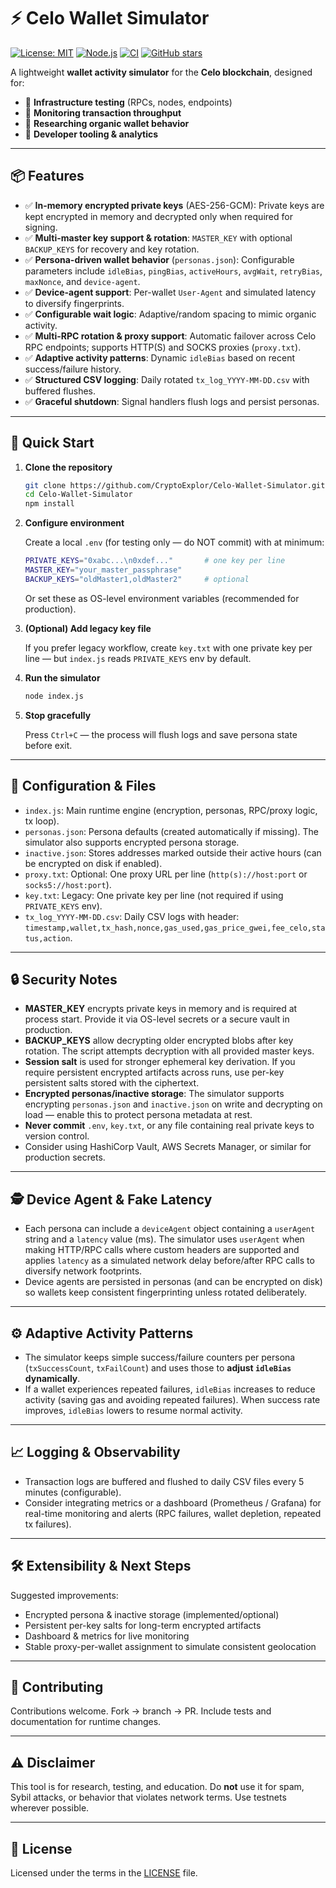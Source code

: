 
# ⚡ Celo Wallet Simulator

[![License: MIT](https://img.shields.io/badge/License-MIT-blue.svg)](LICENSE) [![Node.js](https://img.shields.io/badge/node-%3E%3D18-green)](https://nodejs.org/) [![CI](https://github.com/CryptoExplor/Celo-Wallet-Simulator/actions/workflows/node.yml/badge.svg)](https://github.com/CryptoExplor/Celo-Wallet-Simulator/actions) [![GitHub stars](https://img.shields.io/github/stars/CryptoExplor/Celo-Wallet-Simulator?style=social)](https://github.com/CryptoExplor/Celo-Wallet-Simulator/stargazers)

A lightweight **wallet activity simulator** for the **Celo blockchain**, designed for:

* 🔹 **Infrastructure testing** (RPCs, nodes, endpoints)
* 🔹 **Monitoring transaction throughput**
* 🔹 **Researching organic wallet behavior**
* 🔹 **Developer tooling & analytics**

---

## 📦 Features

* ✅ **In-memory encrypted private keys** (AES-256-GCM): Private keys are kept encrypted in memory and decrypted only when required for signing.
* ✅ **Multi-master key support & rotation**: `MASTER_KEY` with optional `BACKUP_KEYS` for recovery and key rotation.
* ✅ **Persona-driven wallet behavior** (`personas.json`): Configurable parameters include `idleBias`, `pingBias`, `activeHours`, `avgWait`, `retryBias`, `maxNonce`, and `device-agent`.
* ✅ **Device-agent support**: Per-wallet `User-Agent` and simulated latency to diversify fingerprints.
* ✅ **Configurable wait logic**: Adaptive/random spacing to mimic organic activity.
* ✅ **Multi-RPC rotation & proxy support**: Automatic failover across Celo RPC endpoints; supports HTTP(S) and SOCKS proxies (`proxy.txt`).
* ✅ **Adaptive activity patterns**: Dynamic `idleBias` based on recent success/failure history.
* ✅ **Structured CSV logging**: Daily rotated `tx_log_YYYY-MM-DD.csv` with buffered flushes.
* ✅ **Graceful shutdown**: Signal handlers flush logs and persist personas.

---

## 🚀 Quick Start

1. **Clone the repository**

   ```bash
   git clone https://github.com/CryptoExplor/Celo-Wallet-Simulator.git
   cd Celo-Wallet-Simulator
   npm install
   ```

2. **Configure environment**

   Create a local `.env` (for testing only — do NOT commit) with at minimum:

   ```bash
   PRIVATE_KEYS="0xabc...\n0xdef..."       # one key per line
   MASTER_KEY="your_master_passphrase"
   BACKUP_KEYS="oldMaster1,oldMaster2"     # optional
   ```

   Or set these as OS-level environment variables (recommended for production).

3. **(Optional) Add legacy key file**

   If you prefer legacy workflow, create `key.txt` with one private key per line — but `index.js` reads `PRIVATE_KEYS` env by default.

4. **Run the simulator**

   ```bash
   node index.js
   ```

5. **Stop gracefully**

   Press `Ctrl+C` — the process will flush logs and save persona state before exit.

---

## 🧩 Configuration & Files

* `index.js`: Main runtime engine (encryption, personas, RPC/proxy logic, tx loop).
* `personas.json`: Persona defaults (created automatically if missing). The simulator also supports encrypted persona storage.
* `inactive.json`: Stores addresses marked outside their active hours (can be encrypted on disk if enabled).
* `proxy.txt`: Optional: One proxy URL per line (`http(s)://host:port` or `socks5://host:port`).
* `key.txt`: Legacy: One private key per line (not required if using `PRIVATE_KEYS` env).
* `tx_log_YYYY-MM-DD.csv`: Daily CSV logs with header: `timestamp,wallet,tx_hash,nonce,gas_used,gas_price_gwei,fee_celo,status,action`.

---

## 🔒 Security Notes

* **MASTER_KEY** encrypts private keys in memory and is required at process start. Provide it via OS-level secrets or a secure vault in production.
* **BACKUP_KEYS** allow decrypting older encrypted blobs after key rotation. The script attempts decryption with all provided master keys.
* **Session salt** is used for stronger ephemeral key derivation. If you require persistent encrypted artifacts across runs, use per-key persistent salts stored with the ciphertext.
* **Encrypted personas/inactive storage**: The simulator supports encrypting `personas.json` and `inactive.json` on write and decrypting on load — enable this to protect persona metadata at rest.
* **Never commit** `.env`, `key.txt`, or any file containing real private keys to version control.
* Consider using HashiCorp Vault, AWS Secrets Manager, or similar for production secrets.

---

## 🕵️ Device Agent & Fake Latency

* Each persona can include a `deviceAgent` object containing a `userAgent` string and a `latency` value (ms). The simulator uses `userAgent` when making HTTP/RPC calls where custom headers are supported and applies `latency` as a simulated network delay before/after RPC calls to diversify network footprints.
* Device agents are persisted in personas (and can be encrypted on disk) so wallets keep consistent fingerprinting unless rotated deliberately.

---

## ⚙️ Adaptive Activity Patterns

* The simulator keeps simple success/failure counters per persona (`txSuccessCount`, `txFailCount`) and uses those to **adjust `idleBias` dynamically**.
* If a wallet experiences repeated failures, `idleBias` increases to reduce activity (saving gas and avoiding repeated failures). When success rate improves, `idleBias` lowers to resume normal activity.

---

## 📈 Logging & Observability

* Transaction logs are buffered and flushed to daily CSV files every 5 minutes (configurable).
* Consider integrating metrics or a dashboard (Prometheus / Grafana) for real-time monitoring and alerts (RPC failures, wallet depletion, repeated tx failures).

---

## 🛠️ Extensibility & Next Steps

Suggested improvements:

* Encrypted persona & inactive storage (implemented/optional)
* Persistent per-key salts for long-term encrypted artifacts
* Dashboard & metrics for live monitoring
* Stable proxy-per-wallet assignment to simulate consistent geolocation

---

## 🤝 Contributing

Contributions welcome. Fork → branch → PR. Include tests and documentation for runtime changes.

---

## ⚠️ Disclaimer

This tool is for research, testing, and education. Do **not** use it for spam, Sybil attacks, or behavior that violates network terms. Use testnets wherever possible.

---

## 📜 License

Licensed under the terms in the [LICENSE](LICENSE) file.
